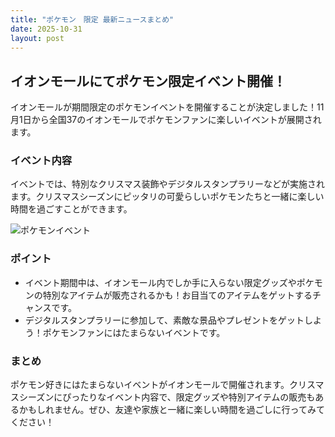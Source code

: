```yaml
---
title: "ポケモン　限定 最新ニュースまとめ"
date: 2025-10-31
layout: post
---
```



## イオンモールにてポケモン限定イベント開催！

イオンモールが期間限定のポケモンイベントを開催することが決定しました！11月1日から全国37のイオンモールでポケモンファンに楽しいイベントが展開されます。

### イベント内容

イベントでは、特別なクリスマス装飾やデジタルスタンプラリーなどが実施されます。クリスマスシーズンにピッタリの可愛らしいポケモンたちと一緒に楽しい時間を過ごすことができます。

![ポケモンイベント](https://example.com/pokemon_event.jpg)

### ポイント

- イベント期間中は、イオンモール内でしか手に入らない限定グッズやポケモンの特別なアイテムが販売されるかも！お目当てのアイテムをゲットするチャンスです。
- デジタルスタンプラリーに参加して、素敵な景品やプレゼントをゲットしよう！ポケモンファンにはたまらないイベントです。

### まとめ

ポケモン好きにはたまらないイベントがイオンモールで開催されます。クリスマスシーズンにぴったりなイベント内容で、限定グッズや特別アイテムの販売もあるかもしれません。ぜひ、友達や家族と一緒に楽しい時間を過ごしに行ってみてください！